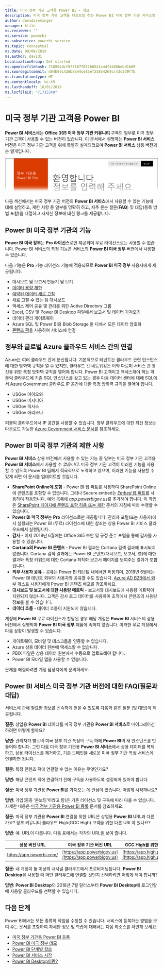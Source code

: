 ```yaml
---
title: 미국 정부 기관 고객용 Power BI - 개요
description: 미국 정부 기관 고객을 대상으로 하는 Power BI 미국 정부 기관 서비스의 기능 및 제한 사항에 대해 알아봅니다.
author: davidiseminger
manager: kfile
ms.reviewer: ''
ms.service: powerbi
ms.subservice: powerbi-service
ms.topic: conceptual
ms.date: 09/09/2019
ms.author: davidi
LocalizationGroup: Get started
ms.openlocfilehash: 748594dcf9f71677057b8641e44f1408bebd1b89
ms.sourcegitcommit: d04b9e1426b8544ce16ef25864269cc43c2d9f7b
ms.translationtype: HT
ms.contentlocale: ko-KR
ms.lasthandoff: 10/01/2019
ms.locfileid: "71715340"
---
```

# <a name="power-bi-for-us-government-customers"></a>미국 정부 기관 고객용 Power BI
**Power BI 서비스**에는 **Office 365 미국 정부 기관 커뮤니티** 구독의 일부로 미국 정부 기관 고객이 사용할 수 있는 버전이 있습니다. 이 문서에서 설명하는 **Power BI 서비스** 버전은 미국 정부 기관 고객을 위해 특별히 설계되었으며 **Power BI 서비스** 상용 버전과는 별개입니다.

![](media/service-govus-overview/service_usgov_overview-1.png)

다음 섹션에서는 미국 정부 기관 버전의 **Power BI 서비스**에서 사용할 수 있는 기능에 대해 설명하고, 제한 사항 중 일부를 명확히 하고, 자주 묻는 질문(**FAQ**) 및 대답(등록 방법 포함)을 나열하고 자세한 정보에 대한 링크를 제공합니다.  

## <a name="features-of-power-bi-us-government"></a>Power BI 미국 정부 기관의 기능
**Power BI 미국 정부**는 **Pro 라이선스**로만 제공되며 무료 라이선스로는 사용할 수 없습니다. Power BI 서비스의 특정 기능은 서비스의 **Power BI 미국 정부** 버전에서 사용할 수 있습니다.

다음 기능은 **Pro** 기능 라이선스 기능에 적용되므로 **Power BI 미국 정부** 사용자에게 제공됩니다.

* 대시보드 및 보고서 만들기 및 보기
* [데이터 용량 제한](service-admin-manage-your-data-storage-in-power-bi.md)
* [예약된 데이터 새로 고침](refresh-data.md)
* 새로 고칠 수 있는 팀 대시보드
* 액세스 제어 공유 및 관리를 위한 Active Directory 그룹
* Excel, CSV 및 Power BI Desktop 파일에서 보고서 및 [데이터 가져오기](service-get-data.md)
* 데이터 관리 게이트웨이
* Azure SQL 및 Power BI용 Blob Storage 둘 다에서 모든 데이터 암호화
* [콘텐츠 팩](service-connect-to-services.md)을 사용하여 서비스에 연결

## <a name="connectivity-between-government-and-global-azure-cloud-services"></a>정부와 글로벌 Azure 클라우드 서비스 간의 연결 

Azure는 여러 클라우드 간에 분산됩니다. 기본적으로 테넌트는 클라우드 관련 인스턴스에 대한 방화벽 규칙을 열 수 있지만, 클라우드 간 네트워킹은 이와 다르며 서비스 간 통신을 위한 특정 방화벽 규칙을 열어야 합니다. Power BI 고객이고 액세스해야 하는 퍼블릭 클라우드에 기존 SQL 인스턴스를 갖고 있는 경우 다음 데이터 센터에 대해 SQL에서 Azure Government 클라우드 IP 공간에 대한 특정 방화벽 규칙을 열어야 합니다.

* USGov 아이오와
* USGov 버지니아
* USGov 텍사스
* USGov 애리조나

퍼블릭 클라우드에서 IP 공간을 사용할 수 있습니다. 정부 클라우드에 대한 최신 정보는 다운로드 가능한 [Azure Government 서비스 문서](https://www.microsoft.com/download/details.aspx?id=57063)를 참조하세요.

## <a name="limitations-of-power-bi-us-government"></a>Power BI 미국 정부 기관의 제한 사항
**Power BI 서비스** 상용 버전에서 사용할 수 있는 기능 중 일부는 미국 정부 기관 고객용 **Power BI 서비스**에서 사용할 수 *없습니다*. 미국 정부 기관 고객이 이러한 기능을 사용할 수 있도록 Power BI 팀에서 적극적으로 노력하고 있으며, 이러한 기능을 사용할 수 있게 되면 이 문서를 업데이트할 것입니다.

* **SharePoint Online에 포함** - Power BI 웹 파트를 사용하여 SharePoint Online에 콘텐츠를 포함할 수 없습니다. 그러나 Secure embed는 [*Embed* 웹 파트](https://docs.microsoft.com/power-bi/service-embed-secure)를 사용하여 작동합니다. 예외 목록에 *app.powerbigov.us*를 추가해야 합니다. 이 작업은 [SharePoint 페이지에 콘텐츠 포함 허용 또는 제한](https://support.office.com/article/allow-or-restrict-the-ability-to-embed-content-on-sharepoint-pages-e7baf83f-09d0-4bd1-9058-4aa483ee137b) 문서의 지침에 따라 수행할 수 있습니다.
* **Power BI 미국 정부**는 **Pro** 라이선스로만 제공됩니다. 관리자 포털(또는 사용자)에서 실행되는 Power BI (무료) 라이선스에 대한 참조는 상용 Power BI 서비스 클라우드에서 실행됩니다.
* **감사** - 이제 2018년 6월에는 Office 365 보안 및 규정 준수 포털을 통해 감사를 사용할 수 있습니다.
* **Cortana의 Power BI 콘텐츠** - Power BI 결과는 Cortana 검색 결과에 표시되지 않습니다. Cortana 검색 결과에는 Power BI 콘텐츠(대시보드, 보고서, 앱)에 대한 결과와 특정 키워드에 대한 Cortana 최적화 보고서 페이지를 보여주는 결과가 포함됩니다.
* **외부 사용자 공유** - 공유는 Power BI 테넌트 내에서만 허용되며, 2018년 6월에는 Power BI 테넌트 외부의 사용자와 공유할 수도 있습니다. [Azure AD B2B에서 외부 게스트 사용자에게 Power BI 콘텐츠 배포](service-admin-azure-ad-b2b.md)를 참조하세요.
* **대시보드 및 보고서에 대한 사용량 메트릭** - 보고서와 대시보드에 사용량 메트릭이 지원되지 않습니다. 고객은 감사 로그 데이터를 사용하여 조직에서 콘텐츠의 사용량 정보를 볼 수 있습니다.
* **데이터 흐름** - 데이터 흐름이 지원되지 않습니다.

계정에 **Power BI** 무료 라이선스가 할당된 경우 해당 계정은 **Power BI** 서비스의 상용 버전에서 실행되며 **Power BI 미국 정부** 제품에 속하지 않습니다. 이러한 무료 계정에서 다음 상황이 발생할 수 있습니다.

* 게이트웨이, 모바일 및 데스크톱을 인증할 수 없습니다.
* Azure 상용 데이터 원본에 액세스할 수 없습니다.
* PBIX 파일은 상용 데이터 원본에서 수동으로 업로드해야 합니다.
* Power BI 모바일 앱을 사용할 수 없습니다.

문제를 해결하려면 계정 담당자에게 문의하세요.

## <a name="frequently-asked-questions-faq-for-the-us-government-version-of-the-power-bi-service"></a>Power BI 서비스 미국 정부 기관 버전에 대한 FAQ(질문과 대답)
서비스에 관해 필요한 정보를 신속하게 얻을 수 있도록 다음과 같은 질문 (및 대답)이 제공됩니다.

**질문:** 상업용 **Power BI** 데이터를 미국 정부 기관용 **Power BI 서비스**로 마이그레이션하려면 어떻게 할까요?

**답변:** 관리자가 별도의 미국 정부 기관 특정의 구독 하에 **Power BI**의 새 인스턴스를 만들어야 합니다. 그런 다음 미국 정부 기관용 **Power BI 서비스**에서 상용 데이터를 복제하고, 상용 라이선스를 제거하고, 기존 도메인을 새로운 미국 정부 기관 특정 서비스에 연결하면 됩니다.

**질문:** 특정 콘텐츠 팩에 연결할 수 없는 이유는 무엇인가요?

**답변:** 해당 콘텐츠 팩에 연결하기 전에 구독을 사용하도록 설정되어 있어야 합니다.

**질문:** 미국 정부 기관용 **Power BI**를 가져오는 데 관심이 있습니다. 어떻게 시작하나요?

**답변:** 가입(종종 ‘온보딩’이라고 함)은 기존 라이선스 및 구독에 따라 다를 수 있습니다.  자세한 내용은 [미국 정부 기관용 Power BI 등록](service-govus-signup.md) 문서를 참조하세요.

**질문:** 미국 정부 기관용 **Power BI** 연결을 위한 URL은 상업용 **Power BI** URL과 다른가요? 정부 커뮤니티 클라우드 High(GCC High) 고객을 위한 다른 URL이 있나요?

**답변:** 예. URL이 다릅니다. 다음 표에서는 각각의 URL을 보여 줍니다.

| 상용 버전 URL | 미국 정부 기관 버전 URL | GCC High를 위한 미국 정부 URL |
| --- | --- | --- |
| https://app.powerbi.com/ |[https://app.powerbigov.us](https://app.powerbigov.us) | [https://app.high.powerbigov.us](https://app.high.powerbigov.us) |

**질문:** 내 계정이 둘 이상의 내셔널 클라우드에서 프로비저닝됩니다. **Power BI Desktop**을 사용할 때 어떤 클라우드에 연결할 것인지 선택하려면 어떻게 해야 합니까?

**답변:** **Power BI Desktop**의 2018년 7월 릴리스부터 **Power BI Desktop**에 로그인할 때 사용할 클라우드를 선택할 수 있습니다.


## <a name="next-steps"></a>다음 단계
Power BI에서는 모든 종류의 작업을 수행할 수 있습니다. 서비스에 등록하는 방법을 보여 주는 문서를 포함하여 자세한 정보 및 학습에 대해서는 다음 리소스를 확인해 보세요.

* [미국 정부 기관용 Power BI 등록](service-govus-signup.md)
* <a href="https://channel9.msdn.com/Blogs/Azure/Cognitive-Services-HDInsight-and-Power-BI-on-Azure-Government">Power BI 미국 정부 데모</a>
* [Power BI 단계별 학습](guided-learning/index.md)
* [Power BI 서비스 시작](service-get-started.md)
* [Power BI Desktop이란?](desktop-what-is-desktop.md)

